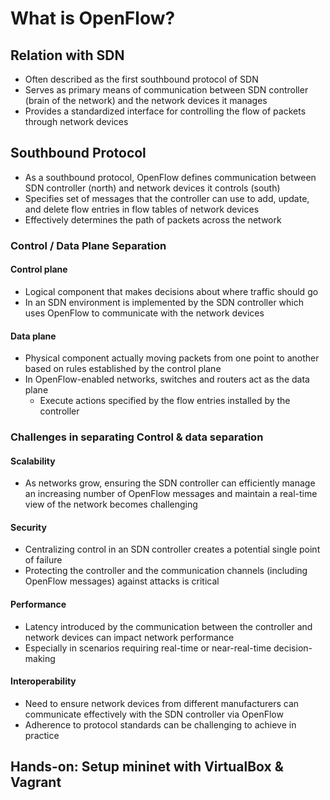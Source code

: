 # What is OpenFlow?
## Relation with SDN
- Often described as the first southbound protocol of SDN
- Serves as primary means of communication between SDN controller (brain of the network) and the network devices it manages
- Provides a standardized interface for controlling the flow of packets through network devices

## Southbound Protocol
- As a southbound protocol, OpenFlow defines communication between SDN controller (north) and network devices it controls (south)
- Specifies set of messages that the controller can use to add, update, and delete flow entries in flow tables of network devices
- Effectively determines the path of packets across the network

### Control / Data Plane Separation
#### Control plane
- Logical component that makes decisions about where traffic should go
- In an SDN environment is implemented by the SDN controller which uses OpenFlow to communicate with the network devices
#### Data plane
- Physical component actually moving packets from one point to another based on rules established by the control plane
- In OpenFlow-enabled networks, switches and routers act as the data plane
  - Execute actions specified by the flow entries installed by the controller

### Challenges in separating Control & data separation
#### Scalability
- As networks grow, ensuring the SDN controller can efficiently manage an increasing number of OpenFlow messages and maintain a real-time view of the network becomes challenging
#### Security
- Centralizing control in an SDN controller creates a potential single point of failure
- Protecting the controller and the communication channels (including OpenFlow messages) against attacks is critical
#### Performance
- Latency introduced by the communication between the controller and network devices can impact network performance
- Especially in scenarios requiring real-time or near-real-time decision-making
#### Interoperability
- Need to ensure network devices from different manufacturers can communicate effectively with the SDN controller via OpenFlow
- Adherence to protocol standards can be challenging to achieve in practice

## Hands-on: Setup mininet with VirtualBox & Vagrant
